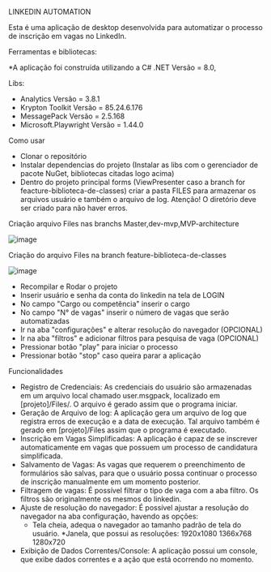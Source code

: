 LINKEDIN AUTOMATION

Esta é uma aplicação de desktop desenvolvida para automatizar o processo de inscrição em vagas no LinkedIn. 

Ferramentas e bibliotecas:

*A aplicação foi construída utilizando a C# .NET Versão = 8.0, 

Libs:

* Analytics Versão = 3.8.1
* Krypton Toolkit Versão = 85.24.6.176
* MessagePack Versão = 2.5.168
* Microsoft.Playwright Versão = 1.44.0

Como usar

* Clonar o repositório
* Instalar dependencias do projeto (Instalar as libs com o gerenciador de pacote NuGet, bibliotecas citadas logo acima)
* Dentro do projeto principal forms (ViewPresenter caso a branch for feacture-biblioteca-de-classes) criar a pasta FILES para armazenar os arquivos
  usuário e também o arquivo de log. Atenção! O diretório deve ser criado para não haver erros.

Criação arquivo Files nas branchs Master,dev-mvp,MVP-architecture

![image](https://github.com/HugoOliveira72/Linkedin-automation/assets/84344414/59a9d3c6-9aa9-46f3-a6e2-3c4c5a39f982)

Criação do arquivo Files na branch feature-biblioteca-de-classes

![image](https://github.com/HugoOliveira72/Linkedin-automation/assets/84344414/055b4c9d-e610-448a-a08f-441a266484fc)



* Recompilar e Rodar o projeto
* Inserir usuário e senha da conta do linkedin na tela de LOGIN
* No campo "Cargo ou competência" inserir o cargo
* No campo "N° de vagas" inserir o número de vagas que serão automatizadas
* Ir na aba "configurações" e alterar resolução do navegador (OPCIONAL)
* Ir na aba "filtros" e adicionar filtros para pesquisa de vaga (OPCIONAL)
* Pressionar botão "play" para iniciar o processo
* Pressionar botão "stop" caso queira parar a aplicação

Funcionalidades

* Registro de Credenciais: As credenciais do usuário são armazenadas em um arquivo local chamado user.msgpack, localizado em [projeto]/Files/. O arquivo é gerado assim que o programa iniciar.
* Geração de Arquivo de log: A aplicação gera um arquivo de log que registra erros de execução e a data de execução. Tal arquivo também é gerado em [projeto]/Files assim que o programa é executado.
* Inscrição em Vagas Simplificadas: A aplicação é capaz de se inscrever automaticamente em vagas que possuem um processo de candidatura simplificada.
* Salvamento de Vagas: As vagas que requerem o preenchimento de formulários são salvas, para que o usuário possa continuar o processo de inscrição manualmente em um momento posterior.
* Filtragem de vagas: É possível filtrar o tipo de vaga com a aba filtro. Os filtros são originalmente os mesmos do linkedin.
* Ajuste de resolução do navegador: É possível ajustar a resolução do navegador na aba configuração, havendo as opções:
    * Tela cheia, adequa o navegador ao tamanho padrão de tela do usuário. 
    *Janela, que possui as resoluções:
    1920x1080
    1366x768
    1280x720
* Exibição de Dados Correntes/Console: A aplicação possui um console, que exibe dados correntes e a ação que está ocorrendo no momento.
